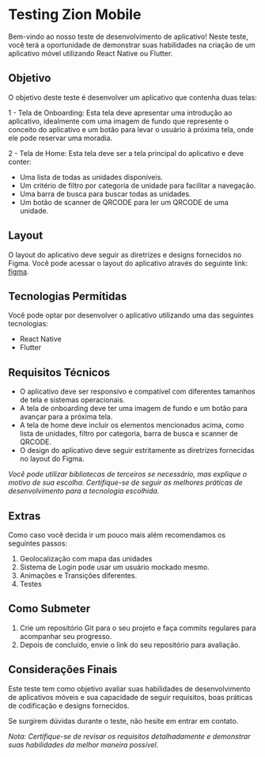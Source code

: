 # Testing Zion Mobile

Bem-vindo ao nosso teste de desenvolvimento de aplicativo! Neste teste, você terá a oportunidade de demonstrar suas habilidades na criação de um aplicativo móvel utilizando React Native ou Flutter.

## Objetivo

O objetivo deste teste é desenvolver um aplicativo que contenha duas telas:

1 - Tela de Onboarding: Esta tela deve apresentar uma introdução ao aplicativo, idealmente com uma imagem de fundo que represente o conceito do aplicativo e um botão para levar o usuário à próxima tela, onde ele pode reservar uma moradia.

2 - Tela de Home: Esta tela deve ser a tela principal do aplicativo e deve conter:

- Uma lista de todas as unidades disponíveis.
- Um critério de filtro por categoria de unidade para facilitar a navegação.
- Uma barra de busca para buscar todas as unidades.
- Um botão de scanner de QRCODE para ler um QRCODE de uma unidade.

## Layout

O layout do aplicativo deve seguir as diretrizes e designs fornecidos no Figma.
Você pode acessar o layout do aplicativo através do seguinte link: [figma](https://www.figma.com/file/unVNCAZTByDGcnj1kq3tBJ/Rent-House-App?type=design&node-id=0%3A1&mode=design&t=gnSDmsCWx03tMMPU-1).

## Tecnologias Permitidas

Você pode optar por desenvolver o aplicativo utilizando uma das seguintes tecnologias:

- React Native
- Flutter

## Requisitos Técnicos

- O aplicativo deve ser responsivo e compatível com diferentes tamanhos de tela e sistemas operacionais.
- A tela de onboarding deve ter uma imagem de fundo e um botão para avançar para a próxima tela.
- A tela de home deve incluir os elementos mencionados acima, como lista de unidades, filtro por categoria, barra de busca e scanner de QRCODE.
- O design do aplicativo deve seguir estritamente as diretrizes fornecidas no layout do Figma.

_Você pode utilizar bibliotecas de terceiros se necessário, mas explique o motivo de sua escolha.
Certifique-se de seguir as melhores práticas de desenvolvimento para a tecnologia escolhida._

## Extras

Como caso você decida ir um pouco mais além recomendamos os seguintes passos:

1. Geolocalização com mapa das unidades
2. Sistema de Login pode usar um usuário mockado mesmo.
3. Animações e Transições diferentes.
4. Testes

## Como Submeter

1. Crie um repositório Git para o seu projeto e faça commits regulares para acompanhar seu progresso.
2. Depois de concluído, envie o link do seu repositório para avaliação.

## Considerações Finais

Este teste tem como objetivo avaliar suas habilidades de desenvolvimento de aplicativos móveis e sua capacidade de seguir requisitos, boas práticas de codificação e designs fornecidos.

Se surgirem dúvidas durante o teste, não hesite em entrar em contato.

_Nota: Certifique-se de revisar os requisitos detalhadamente e demonstrar suas habilidades da melhor maneira possível_.
